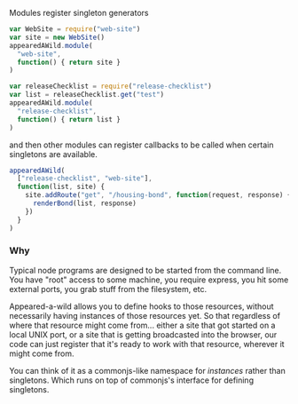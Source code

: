 Modules register singleton generators

```javascript
var WebSite = require("web-site")
var site = new WebSite()
appearedAWild.module(
  "web-site",
  function() { return site }
)

var releaseChecklist = require("release-checklist")
var list = releaseChecklist.get("test")
appearedAWild.module(
  "release-checklist",
  function() { return list }
)
```

and then other modules can register callbacks to be called when certain singletons are available.

```javascript
appearedAWild(
  ["release-checklist", "web-site"],
  function(list, site) {
    site.addRoute("get", "/housing-bond", function(request, response) {
      renderBond(list, response)
    })
  }
)
```

### Why

Typical node programs are designed to be started from the command line. You have "root" access to some machine, you require express, you hit some external ports, you grab stuff from the filesystem, etc.

Appeared-a-wild allows you to define hooks to those resources, without necessarily having instances of those resources yet. So that regardless of where that resource might come from... either a site that got started on a local UNIX port, or a site that is getting broadcasted into the browser, our code can just register that it's ready to work with that resource, wherever it might come from.

You can think of it as a commonjs-like namespace for *instances* rather than singletons. Which runs on top of commonjs's interface for defining singletons.
